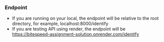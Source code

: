 ### Endpoint
-  If you are running on your local, the endpoint will be relative to the root directory, for example, localhost:8000/identify
- If you are testing API using render, the endpoint will be https://bitespeed-assignment-solution.onrender.com/identify
